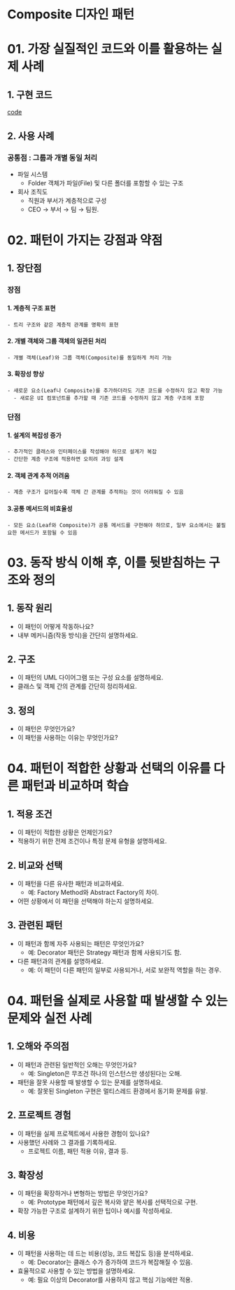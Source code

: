 # Composite 디자인 패턴

# 01. 가장 실질적인 코드와 이를 활용하는 실제 사례

## 1. 구현 코드
[code](code)

## 2. 사용 사례
### 공통점 : 그룹과 개별 동일 처리


- 파일 시스템
  - Folder 객체가 파일(File) 및 다른 폴더를 포함할 수 있는 구조
- 회사 조직도
  - 직원과 부서가 계층적으로 구성
  - CEO → 부서 → 팀 → 팀원.


# 02.  패턴이 가지는 강점과 약점

## 1. 장단점
### 장점
#### 1. 계층적 구조 표현
    - 트리 구조와 같은 계층적 관계를 명확히 표현
#### 2. 개별 객체와 그룹 객체의 일관된 처리
    - 개별 객체(Leaf)와 그룹 객체(Composite)를 동일하게 처리 가능 
#### 3. 확장성 향상
    - 새로운 요소(Leaf나 Composite)를 추가하더라도 기존 코드를 수정하지 않고 확장 가능
      - 새로운 UI 컴포넌트를 추가할 때 기존 코드를 수정하지 않고 계층 구조에 포함 

### 단점
#### 1. 설계의 복잡성 증가
    - 추가적인 클래스와 인터페이스를 작성해야 하므로 설계가 복잡
    - 간단한 계층 구조에 적용하면 오히려 과잉 설계
#### 2. 객체 관계 추적 어려움
    - 계층 구조가 깊어질수록 객체 간 관계를 추적하는 것이 어려워질 수 있음 
#### 3.공통 메서드의 비효율성
    - 모든 요소(Leaf와 Composite)가 공통 메서드를 구현해야 하므로, 일부 요소에서는 불필요한 메서드가 포함될 수 있음 


# 03. 동작 방식 이해 후, 이를 뒷받침하는 구조와 정의

## 1. 동작 원리
- 이 패턴이 어떻게 작동하나요?
- 내부 메커니즘(작동 방식)을 간단히 설명하세요.



## 2. 구조
- 이 패턴의 UML 다이어그램 또는 구성 요소를 설명하세요.
- 클래스 및 객체 간의 관계를 간단히 정리하세요.


## 3. 정의
- 이 패턴은 무엇인가요?
- 이 패턴을 사용하는 이유는 무엇인가요?


# 04.  패턴이 적합한 상황과 선택의 이유를 다른 패턴과 비교하며 학습


## 1. 적용 조건
- 이 패턴이 적합한 상황은 언제인가요?
- 적용하기 위한 전제 조건이나 특정 문제 유형을 설명하세요.

## 2. 비교와 선택
- 이 패턴을 다른 유사한 패턴과 비교하세요.
  - 예: Factory Method와 Abstract Factory의 차이.
- 어떤 상황에서 이 패턴을 선택해야 하는지 설명하세요.


## 3. 관련된 패턴
- 이 패턴과 함께 자주 사용되는 패턴은 무엇인가요?
  - 예: Decorator 패턴은 Strategy 패턴과 함께 사용되기도 함.
- 다른 패턴과의 관계를 설명하세요.
  - 예: 이 패턴이 다른 패턴의 일부로 사용되거나, 서로 보완적 역할을 하는 경우.


# 04.  패턴을 실제로 사용할 때 발생할 수 있는 문제와 실전 사례

## 1. 오해와 주의점
- 이 패턴과 관련된 일반적인 오해는 무엇인가요?
  - 예: Singleton은 무조건 하나의 인스턴스만 생성된다는 오해.
- 패턴을 잘못 사용할 때 발생할 수 있는 문제를 설명하세요.
  - 예: 잘못된 Singleton 구현은 멀티스레드 환경에서 동기화 문제를 유발.



## 2. 프로젝트 경험
- 이 패턴을 실제 프로젝트에서 사용한 경험이 있나요?
- 사용했던 사례와 그 결과를 기록하세요.
  - 프로젝트 이름, 패턴 적용 이유, 결과 등.



## 3. 확장성
- 이 패턴을 확장하거나 변형하는 방법은 무엇인가요?
  - 예: Prototype 패턴에서 깊은 복사와 얕은 복사를 선택적으로 구현.
- 확장 가능한 구조로 설계하기 위한 팁이나 예시를 작성하세요.



## 4. 비용
- 이 패턴을 사용하는 데 드는 비용(성능, 코드 복잡도 등)을 분석하세요.
  - 예: Decorator는 클래스 수가 증가하여 코드가 복잡해질 수 있음.
- 효율적으로 사용할 수 있는 방법을 설명하세요.
  - 예: 필요 이상의 Decorator를 사용하지 않고 핵심 기능에만 적용.